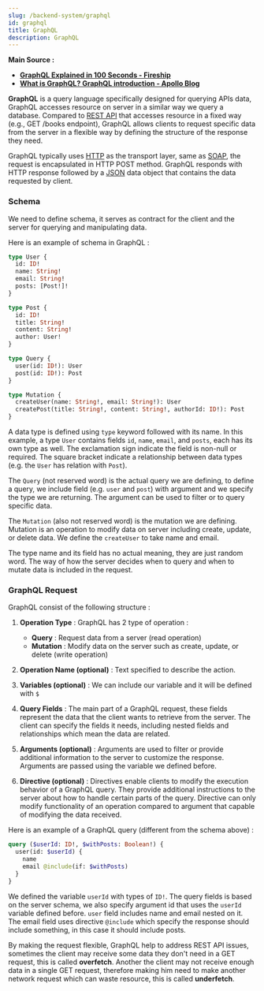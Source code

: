 ```yaml
---
slug: /backend-system/graphql
id: graphql
title: GraphQL
description: GraphQL
---
```


**Main Source :**

- **[GraphQL Explained in 100 Seconds - Fireship](https://youtu.be/eIQh02xuVw4?si=NZATScKXA3s8jYv9)**
- **[What is GraphQL? GraphQL introduction - Apollo Blog](https://www.apollographql.com/blog/graphql/basics/what-is-graphql-introduction/)**

**GraphQL** is a query language specifically designed for querying APIs data, GraphQL accesses resource on server in a similar way we query a database. Compared to [REST API](/backend-system/rest-api) that accesses resource in a fixed way (e.g., GET /books endpoint), GraphQL allows clients to request specific data from the server in a flexible way by defining the structure of the response they need.

GraphQL typically uses [HTTP](/computer-networking/http-https#http) as the transport layer, same as [SOAP](/backend-system/soap), the request is encapsulated in HTTP POST method. GraphQL responds with HTTP response followed by a [JSON](/digital-media-processing/json) data object that contains the data requested by client.

### Schema

We need to define schema, it serves as contract for the client and the server for querying and manipulating data.

Here is an example of schema in GraphQL :

```graphql
type User {
  id: ID!
  name: String!
  email: String!
  posts: [Post!]!
}

type Post {
  id: ID!
  title: String!
  content: String!
  author: User!
}

type Query {
  user(id: ID!): User
  post(id: ID!): Post
}

type Mutation {
  createUser(name: String!, email: String!): User
  createPost(title: String!, content: String!, authorId: ID!): Post
}
```

A data type is defined using `type` keyword followed with its name. In this example, a type `User` contains fields `id`, `name`, `email`, and `posts`, each has its own type as well. The exclamation sign indicate the field is non-null or required. The square bracket indicate a relationship between data types (e.g. the `User` has relation with `Post`).

The `Query` (not reserved word) is the actual query we are defining, to define a query, we include field (e.g. `user` and `post`) with argument and we specify the type we are returning. The argument can be used to filter or to query specific data.

The `Mutation` (also not reserved word) is the mutation we are defining. Mutation is an operation to modify data on server including create, update, or delete data. We define the `createUser` to take name and email.

The type name and its field has no actual meaning, they are just random word. The way of how the server decides when to query and when to mutate data is included in the request.

### GraphQL Request

GraphQL consist of the following structure :

1. **Operation Type** : GraphQL has 2 type of operation :

   - **Query** : Request data from a server (read operation)
   - **Mutation** : Modify data on the server such as create, update, or delete (write operation)

2. **Operation Name (optional)** : Text specified to describe the action.

3. **Variables (optional)** : We can include our variable and it will be defined with `$`

4. **Query Fields** : The main part of a GraphQL request, these fields represent the data that the client wants to retrieve from the server. The client can specify the fields it needs, including nested fields and relationships which mean the data are related.

5. **Arguments (optional)** : Arguments are used to filter or provide additional information to the server to customize the response. Arguments are passed using the variable we defined before.

6. **Directive (optional)** : Directives enable clients to modify the execution behavior of a GraphQL query. They provide additional instructions to the server about how to handle certain parts of the query. Directive can only modify functionality of an operation compared to argument that capable of modifying the data received.

Here is an example of a GraphQL query (different from the schema above) :

```graphql
query ($userId: ID!, $withPosts: Boolean!) {
  user(id: $userId) {
    name
    email @include(if: $withPosts)
  }
}
```

We defined the variable `userId` with types of `ID!`. The query fields is based on the server schema, we also specify argument id that uses the `userId` variable defined before. `user` field includes name and email nested on it. The email field uses directive `@include` which specify the response should include something, in this case it should include posts.

By making the request flexible, GraphQL help to address REST API issues, sometimes the client may receive some data they don't need in a GET request, this is called **overfetch**. Another the client may not receive enough data in a single GET request, therefore making him need to make another network request which can waste resource, this is called **underfetch**.
